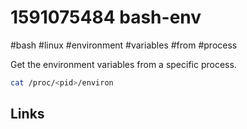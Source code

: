# 1591075484 bash-env
#bash #linux #environment #variables #from #process

Get the environment variables from a specific process.
```bash
cat /proc/<pid>/environ
```




## Links
